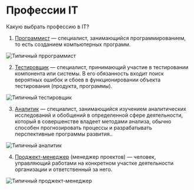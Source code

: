 # Профессии IT

Какую выбрать профессию в IT?

1. [Программист][id1] — специалист, занимающийся программированием, то есть созданием компьютерных программ.

[id1]: https://ru.wikipedia.org/wiki/Программист

![Типичный пррограммист](programmer.jpg)

2. [Тестировщик][id2] — специалист, принимающий участие в тестировании компонента или системы. В его обязанность входит поиск вероятных ошибок и сбоев в функционировании объекта тестирования (продукта, программы).

[id2]: https://ru.wikipedia.org/wiki/Тестировщик

![Типичный тестировщик](tester.jpg)

3. [Аналитик][id3] — специалист, занимающийся изучением аналитических исследований и обобщений в определенной сфере деятельности, который в совершенстве владеет методами анализа, обычно способен прогнозировать процессы и разрабатывать перспективные программы развития..

[id3]: https://ru.wikipedia.org/wiki/Аналитик

![Типичный аналитик](analyst.jpg)

4. [Проджект-менеджер][id4] (менеджер проектов) — человек, управляющий работами на конкретном участке деятельности организации и ответственный за него.

[id4]: https://www.profguide.io/professions/manager_proekta.html

![Типичный проджект-менеджер](project.png)